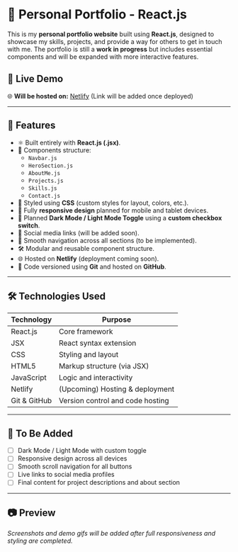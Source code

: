 # 💼 Personal Portfolio - React.js

This is my **personal portfolio website** built using **React.js**, designed to showcase my skills, projects, and provide a way for others to get in touch with me. The portfolio is still a **work in progress** but includes essential components and will be expanded with more interactive features.

## 📌 Live Demo

🌐 **Will be hosted on:** [Netlify](https://www.netlify.com) (Link will be added once deployed)

---

## 🚀 Features

- ⚛️ Built entirely with **React.js (.jsx)**.
- 📄 Components structure:
  - `Navbar.js`
  - `HeroSection.js`
  - `AboutMe.js`
  - `Projects.js`
  - `Skills.js`
  - `Contact.js`
- 🎨 Styled using **CSS** (custom styles for layout, colors, etc.).
- 📱 Fully **responsive design** planned for mobile and tablet devices.
- 🌙 Planned **Dark Mode / Light Mode Toggle** using a **custom checkbox switch**.
- 🔗 Social media links (will be added soon).
- 🧭 Smooth navigation across all sections (to be implemented).
- 🛠️ Modular and reusable component structure.
- 🌐 Hosted on **Netlify** (deployment coming soon).
- 📂 Code versioned using **Git** and hosted on **GitHub**.

---

## 🛠️ Technologies Used

| Technology     | Purpose                            |
|----------------|------------------------------------|
| React.js       | Core framework                     |
| JSX            | React syntax extension             |
| CSS            | Styling and layout                 |
| HTML5          | Markup structure (via JSX)         |
| JavaScript     | Logic and interactivity            |
| Netlify        | (Upcoming) Hosting & deployment    |
| Git & GitHub   | Version control and code hosting   |

---

## 🔧 To Be Added

- [ ] Dark Mode / Light Mode with custom toggle
- [ ] Responsive design across all devices
- [ ] Smooth scroll navigation for all buttons
- [ ] Live links to social media profiles
- [ ] Final content for project descriptions and about section

---

## 📷 Preview

*Screenshots and demo gifs will be added after full responsiveness and styling are completed.*

